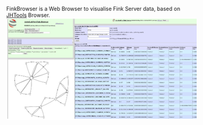 FinkBrowser is a Web Browser to visualise Fink Server data,
based on [JHTools](https://cern.ch/hrivnac/Activities/Packages/JHTools) Browser.
![aaa](src/FinkBrowser.jpg)
